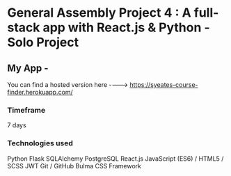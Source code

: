 # General Assembly Project 4 : A full-stack app with React.js & Python - Solo Project

## My App -

You can find a hosted version here ----> https://syeates-course-finder.herokuapp.com/

### Timeframe
7 days

### Technologies used
Python
Flask
SQLAlchemy
PostgreSQL
React.js
JavaScript (ES6) / HTML5 / SCSS
JWT
Git / GitHub
Bulma CSS Framework
